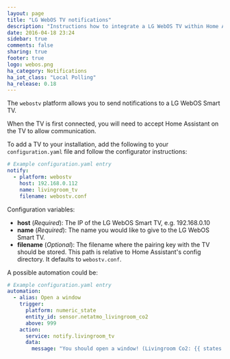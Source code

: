 ```yaml
---
layout: page
title: "LG WebOS TV notifications"
description: "Instructions how to integrate a LG WebOS TV within Home Assistant."
date: 2016-04-18 23:24
sidebar: true
comments: false
sharing: true
footer: true
logo: webos.png
ha_category: Notifications
ha_iot_class: "Local Polling"
ha_release: 0.18
---
```


The `webostv` platform allows you to send notifications to a LG WebOS Smart TV.

When the TV is first connected, you will need to accept Home Assistant on the TV to allow communication.

To add a TV to your installation, add the following to your `configuration.yaml` file and follow the configurator instructions:

```yaml
# Example configuration.yaml entry
notify:
  - platform: webostv
    host: 192.168.0.112
    name: livingroom_tv
    filename: webostv.conf
```

Configuration variables:

- **host** (*Required*): The IP of the LG WebOS Smart TV, e.g. 192.168.0.10
- **name** (*Required*): The name you would like to give to the LG WebOS Smart TV.
- **filename** (*Optional*): The filename where the pairing key with the TV should be stored. This path is relative to Home Assistant's config directory. It defaults to `webostv.conf`.

A possible automation could be:

```yaml
# Example configuration.yaml entry
automation:
  - alias: Open a window
    trigger:
      platform: numeric_state
      entity_id: sensor.netatmo_livingroom_co2
      above: 999
    action:
      service: notify.livingroom_tv
      data:
        message: "You should open a window! (Livingroom Co2: {{ states.sensor.netatmo_livingroom_co2.state }}ppm)"
```
